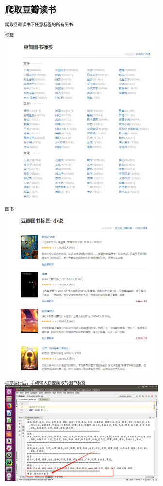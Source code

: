 # 爬取豆瓣读书
爬取豆瓣读书下任意标签的所有图书

标签
![豆瓣读书的标签](https://github.com/JXiuFen/-/blob/master/%E8%B1%86%E7%93%A3%E8%AF%BB%E4%B9%A6%E6%A0%87%E7%AD%BE.png?raw=true)

图书
![所有的图书](https://github.com/JXiuFen/-/blob/master/%E8%B1%86%E7%93%A3%E8%AF%BB%E4%B9%A6%E5%9B%BE%E4%B9%A6.png?raw=true)



程序运行后，手动输入你要爬取的图书标签
![程序运行](https://github.com/JXiuFen/-/blob/master/%E4%BB%A3%E7%A0%81%E8%BF%90%E8%A1%8C.png?raw=true)

